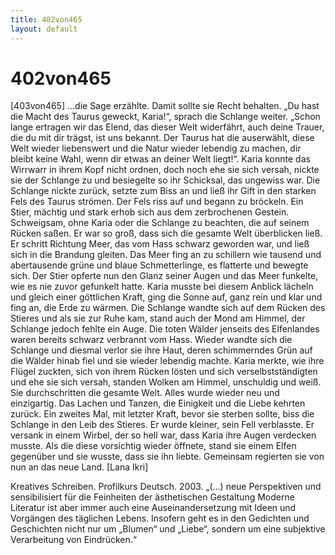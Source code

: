 ```yaml
---
title: 402von465
layout: default
---
```




# 402von465


[403von465] ...die Sage erzählte. Damit sollte sie Recht behalten.
„Du hast die Macht des Taurus geweckt, Karia!“, sprach die Schlange weiter. „Schon lange ertragen wir das Elend, das dieser Welt widerfährt, auch deine Trauer, die du mit dir trägst, ist uns bekannt. Der Taurus hat die auserwählt, diese Welt wieder liebenswert und die Natur wieder lebendig zu machen, dir bleibt keine Wahl, wenn dir etwas an deiner Welt liegt!“. Karia konnte das Wirrwarr in ihrem Kopf nicht ordnen, doch noch ehe sie sich versah, nickte sie der Schlange zu und besiegelte so ihr Schicksal, das ungewiss war.
Die Schlange nickte zurück, setzte zum Biss an und ließ ihr Gift in den starken Fels des Taurus strömen. Der Fels riss auf und begann zu bröckeln. Ein Stier, mächtig und stark erhob sich aus dem zerbrochenen Gestein.
Schweigsam, ohne Karia oder die Schlange zu beachten, die auf seinem Rücken saßen. Er war so groß, dass sich die gesamte Welt überblicken ließ. Er schritt Richtung Meer, das vom Hass schwarz geworden war, und ließ sich in die Brandung gleiten. Das Meer fing an zu schillern wie tausend und abertausende grüne und blaue Schmetterlinge, es flatterte und bewegte sich. Der Stier opferte nun den Glanz seiner Augen und das Meer funkelte, wie es nie zuvor gefunkelt hatte. Karia musste bei diesem Anblick lächeln und gleich einer göttlichen Kraft, ging die Sonne auf, ganz rein und klar und fing an, die Erde zu wärmen. Die Schlange wandte sich auf dem Rücken des Stieres und als sie zur Ruhe kam, stand auch der Mond am Himmel, der Schlange jedoch fehlte ein Auge.
Die toten Wälder jenseits des Elfenlandes waren bereits schwarz verbrannt vom Hass. Wieder wandte sich die Schlange und diesmal verlor sie ihre Haut, deren schimmerndes Grün auf die Wälder hinab fiel und sie wieder lebendig machte.
Karia merkte, wie ihre Flügel zuckten, sich von ihrem Rücken lösten und sich verselbstständigten und ehe sie sich versah, standen Wolken am Himmel, unschuldig und weiß. Sie durchschritten die gesamte Welt. Alles wurde wieder neu und einzigartig. Das Lachen und Tanzen, die Einigkeit und die Liebe kehrten zurück. Ein zweites Mal, mit letzter Kraft, bevor sie sterben sollte, biss die Schlange in den Leib des Stieres. Er wurde kleiner, sein Fell verblasste. Er versank in einem Wirbel, der so hell war, dass Karia ihre Augen verdecken musste. Als die diese vorsichtig wieder öffnete, stand sie einem Elfen gegenüber und sie wusste, dass sie ihn liebte. Gemeinsam regierten sie von nun an das neue Land. [Lana Ikri]


Kreatives Schreiben. Profilkurs Deutsch. 2003.
„(...) neue Perspektiven und sensibilisiert für die Feinheiten der ästhetischen Gestaltung Moderne Literatur ist aber immer auch eine Auseinandersetzung mit Ideen und Vorgängen des täglichen Lebens. Insofern geht es in den Gedichten und Geschichten nicht nur um „Blumen“ und „Liebe“, sondern um eine subjektive Verarbeitung von Eindrücken.“
